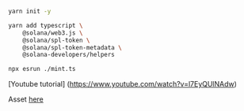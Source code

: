 ```bash
yarn init -y

yarn add typescript \
    @solana/web3.js \
    @solana/spl-token \
    @solana/spl-token-metadata \
    @solana-developers/helpers

npx esrun ./mint.ts
```
[Youtube tutorial] (https://www.youtube.com/watch?v=l7EyQUlNAdw)

Asset [here](https://github.com/solana-developers/opos-asset/tree/main/assets/DeveloperPortal) 
